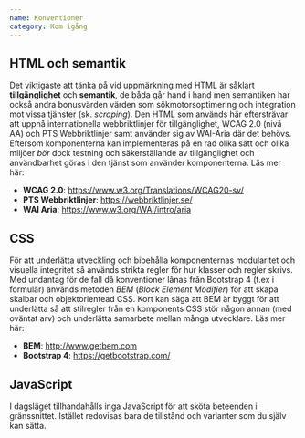 ```yaml
---
name: Konventioner
category: Kom igång
---
```


## HTML och semantik
Det viktigaste att tänka på vid uppmärkning med HTML är såklart **tillgänglighet** och **semantik**, de båda går hand i hand men semantiken har också andra bonusvärden värden som sökmotorsoptimering och integration mot vissa tjänster (sk. _scraping_). Den HTML som används här eftersträvar att uppnå internationella webbriktlinjer för tillgänglighet, WCAG 2.0 (nivå AA) och PTS Webbriktlinjer samt använder sig av WAI-Aria där det behövs. Eftersom komponenterna kan implementeras på en rad olika sätt och olika miljöer _bör_ dock testning och säkerställande av tillgänglighet och användbarhet göras i den tjänst som använder komponenterna. Läs mer här:

- **WCAG 2.0**: https://www.w3.org/Translations/WCAG20-sv/
- **PTS Webbriktlinjer**: https://webbriktlinjer.se/
- **WAI Aria**: https://www.w3.org/WAI/intro/aria

## CSS
För att underlätta utveckling och bibehålla komponenternas modularitet och visuella integritet så används strikta regler för hur klasser och regler skrivs. Med undantag för de fall då konventioner lånas från Bootstrap 4 (t.ex i formulär) används metoden _BEM_ (_Block Element Modifier_) för att skapa skalbar och objektorientead CSS. Kort kan säga att BEM är byggt för att underlätta så att stilregler från en komponents CSS stör någon annan (med oväntat arv) och underlätta samarbete mellan många utvecklare. Läs mer här:

- **BEM**: http://www.getbem.com
- **Bootstrap 4**: https://getbootstrap.com/

## JavaScript
I dagsläget tillhandahålls inga JavaScript för att sköta beteenden i gränssnittet. Istället redovisas bara de tillstånd och varianter som du själv kan sätta.
